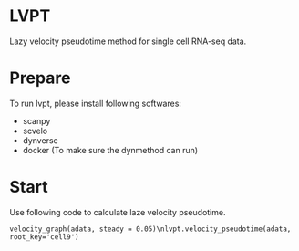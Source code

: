 # LVPT
Lazy velocity pseudotime method for single cell RNA-seq data.

# Prepare
To run lvpt, please install following softwares:

* scanpy
* scvelo
* dynverse
* docker (To make sure the dynmethod can run)

# Start
Use following code to calculate laze velocity pseudotime.

```velocity_graph(adata, steady = 0.05)\nlvpt.velocity_pseudotime(adata, root_key='cell9')```

